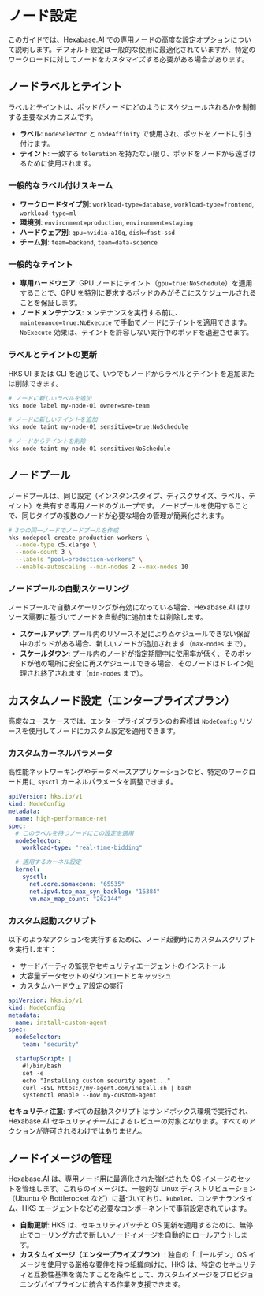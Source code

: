 # ノード設定

このガイドでは、Hexabase.AI での専用ノードの高度な設定オプションについて説明します。デフォルト設定は一般的な使用に最適化されていますが、特定のワークロードに対してノードをカスタマイズする必要がある場合があります。

## ノードラベルとテイント

ラベルとテイントは、ポッドがノードにどのようにスケジュールされるかを制御する主要なメカニズムです。

- **ラベル**: `nodeSelector` と `nodeAffinity` で使用され、ポッドをノードに引き付けます。
- **テイント**: 一致する `toleration` を持たない限り、ポッドをノードから遠ざけるために使用されます。

### 一般的なラベル付けスキーム

- **ワークロードタイプ別**: `workload-type=database`, `workload-type=frontend`, `workload-type=ml`
- **環境別**: `environment=production`, `environment=staging`
- **ハードウェア別**: `gpu=nvidia-a10g`, `disk=fast-ssd`
- **チーム別**: `team=backend`, `team=data-science`

### 一般的なテイント

- **専用ハードウェア**: GPU ノードにテイント（`gpu=true:NoSchedule`）を適用することで、GPU を特別に要求するポッドのみがそこにスケジュールされることを保証します。
- **ノードメンテナンス**: メンテナンスを実行する前に、`maintenance=true:NoExecute` で手動でノードにテイントを適用できます。`NoExecute` 効果は、テイントを許容しない実行中のポッドを退避させます。

### ラベルとテイントの更新

HKS UI または CLI を通じて、いつでもノードからラベルとテイントを追加または削除できます。

```bash
# ノードに新しいラベルを追加
hks node label my-node-01 owner=sre-team

# ノードに新しいテイントを追加
hks node taint my-node-01 sensitive=true:NoSchedule

# ノードからテイントを削除
hks node taint my-node-01 sensitive:NoSchedule-
```

## ノードプール

ノードプールは、同じ設定（インスタンスタイプ、ディスクサイズ、ラベル、テイント）を共有する専用ノードのグループです。ノードプールを使用することで、同じタイプの複数のノードが必要な場合の管理が簡素化されます。

```bash
# 3つの同一ノードでノードプールを作成
hks nodepool create production-workers \
  --node-type c5.xlarge \
  --node-count 3 \
  --labels "pool=production-workers" \
  --enable-autoscaling --min-nodes 2 --max-nodes 10
```

### ノードプールの自動スケーリング

ノードプールで自動スケーリングが有効になっている場合、Hexabase.AI はリソース需要に基づいてノードを自動的に追加または削除します。

- **スケールアップ**: プール内のリソース不足により스ケジュールできない保留中のポッドがある場合、新しいノードが追加されます（`max-nodes` まで）。
- **スケールダウン**: プール内のノードが指定期間中に使用率が低く、そのポッドが他の場所に安全に再スケジュールできる場合、そのノードはドレイン処理され終了されます（`min-nodes` まで）。

## カスタムノード設定（エンタープライズプラン）

高度なユースケースでは、エンタープライズプランのお客様は `NodeConfig` リソースを使用してノードにカスタム設定を適用できます。

### カスタムカーネルパラメータ

高性能ネットワーキングやデータベースアプリケーションなど、特定のワークロード用に `sysctl` カーネルパラメータを調整できます。

```yaml
apiVersion: hks.io/v1
kind: NodeConfig
metadata:
  name: high-performance-net
spec:
  # このラベルを持つノードにこの設定を適用
  nodeSelector:
    workload-type: "real-time-bidding"

  # 適用するカーネル設定
  kernel:
    sysctl:
      net.core.somaxconn: "65535"
      net.ipv4.tcp_max_syn_backlog: "16384"
      vm.max_map_count: "262144"
```

### カスタム起動スクリプト

以下のようなアクションを実行するために、ノード起動時にカスタムスクリプトを実行します：

- サードパーティの監視やセキュリティエージェントのインストール
- 大容量データセットのダウンロードとキャッシュ
- カスタムハードウェア設定の実行

```yaml
apiVersion: hks.io/v1
kind: NodeConfig
metadata:
  name: install-custom-agent
spec:
  nodeSelector:
    team: "security"

  startupScript: |
    #!/bin/bash
    set -e
    echo "Installing custom security agent..."
    curl -sSL https://my-agent.com/install.sh | bash
    systemctl enable --now my-custom-agent
```

**セキュリティ注意**: すべての起動スクリプトはサンドボックス環境で実行され、Hexabase.AI セキュリティチームによるレビューの対象となります。すべてのアクションが許可されるわけではありません。

## ノードイメージの管理

Hexabase.AI は、専用ノード用に最適化された強化された OS イメージのセットを管理します。これらのイメージは、一般的な Linux ディストリビューション（Ubuntu や Bottlerocket など）に基づいており、`kubelet`、コンテナランタイム、HKS エージェントなどの必要なコンポーネントで事前設定されています。

- **自動更新**: HKS は、セキュリティパッチと OS 更新を適用するために、無停止でローリング方式で新しいノードイメージを自動的にロールアウトします。
- **カスタムイメージ（エンタープライズプラン）**: 独自の「ゴールデン」OS イメージを使用する厳格な要件を持つ組織向けに、HKS は、特定のセキュリティと互換性基準を満たすことを条件として、カスタムイメージをプロビジョニングパイプラインに統合する作業を支援できます。
